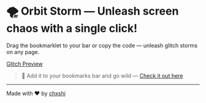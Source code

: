 # 🌪️ Orbit Storm — Unleash screen chaos with a single click!  
Drag the bookmarklet to your bar or copy the code — unleash glitch storms on any page.

[Glitch Preview](https://media1.giphy.com/media/v1.Y2lkPTc5MGI3NjExYWI2anVraHE3MndnZ2JhZ2gyZzFrNDdqdzNwd3RlY3kxdHY0ZW9lZiZlcD12MV9pbnRlcm5hbF9naWZfYnlfaWQmY3Q9Zw/iI4vhciiVh2b3j9sgo/giphy.gif)

> 💾 Add it to your bookmarks bar and go wild — [Check it out here](https://yourdomain.com)

---
Made with ❤️ by [chxshi](https://github.com/yourusername)
